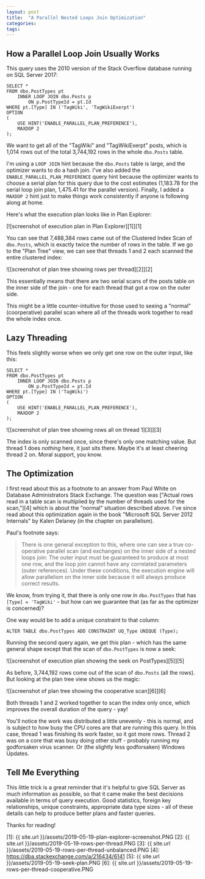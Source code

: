 ```yaml
---
layout: post
title:  "A Parallel Nested Loops Join Optimization"
categories: 
tags: 
---
```


## How a Parallel Loop Join Usually Works

This query uses the 2010 version of the Stack Overflow database running on SQL Server 2017:

    SELECT * 
    FROM dbo.PostTypes pt
        INNER LOOP JOIN dbo.Posts p
            ON p.PostTypeId = pt.Id
    WHERE pt.[Type] IN ('TagWiki', 'TagWikiExerpt')
    OPTION 
    (
        USE HINT('ENABLE_PARALLEL_PLAN_PREFERENCE'), 
        MAXDOP 2
    );

We want to get all of the "TagWiki" and "TagWikiExerpt" posts, which is 1,014 rows out of the total 3,744,192 rows in the whole `dbo.Posts` table.

I'm using a `LOOP JOIN` hint because the `dbo.Posts` table is large, and the optimizer wants to do a hash join.  I've also added the `ENABLE_PARALLEL_PLAN_PREFERENCE` query hint because the optimizer wants to choose a serial plan for this query due to the cost estimates (1,183.78 for the serial loop join plan, 1,475.41 for the parallel version).  Finally, I added a `MAXDOP 2` hint just to make things work consistently if anyone is following along at home.

Here's what the execution plan looks like in Plan Explorer:

[![screenshot of execution plan in Plan Explorer][1]][1]

You can see that 7,488,384 rows came out of the Clustered Index Scan of `dbo.Posts`, which is exactly twice the number of rows in the table.  If we go to the "Plan Tree" view, we can see that threads 1 and 2 each scanned the entire clustered index:

![[screenshot of plan tree showing rows per thread][2]][2]

This essentially means that there are two serial scans of the posts table on the inner side of the join - one for each thread that got a row on the outer side.

This might be a little counter-intuitive for those used to seeing a "normal" (coorperative) parallel scan where all of the threads work together to read the whole index once.

## Lazy Threading

This feels slightly worse when we only get one row on the outer input, like this:

    SELECT * 
    FROM dbo.PostTypes pt
        INNER LOOP JOIN dbo.Posts p
            ON p.PostTypeId = pt.Id
    WHERE pt.[Type] IN ('TagWiki')
    OPTION 
    (
        USE HINT('ENABLE_PARALLEL_PLAN_PREFERENCE'), 
        MAXDOP 2
    );

![[screenshot of plan tree showing rows all on thread 1][3]][3]

The index is only scanned once, since there's only one matching value.  But thread 1 does *nothing* here, it just sits there.  Maybe it's at least cheering thread 2 on.  Moral support, you know.

## The Optimization

I first read about this as a footnote to an answer from Paul White on Database Administrators Stack Exchange.  The question was ["Actual rows read in a table scan is multiplied by the number of threads used for the scan,"][4] which is about the "normal" situation described above.  I've since read about this optimization again in the book "Microsoft SQL Server 2012 Internals" by Kalen Delaney (in the chapter on parallelism).

Paul's footnote says:

> There is one general exception to this, where one can see a true co-operative parallel scan (and exchanges) on the inner side of a nested loops join: The outer input must be guaranteed to produce at most one row, and the loop join cannot have any correlated parameters (outer references). Under these conditions, the execution engine will allow parallelism on the inner side because it will always produce correct results.

We know, from trying it, that there is only one row in `dbo.PostTypes` that has `[Type] = 'TagWiki'` - but how can we guarantee that (as far as the optimizer is concerned)?

One way would be to add a unique constraint to that column:

    ALTER TABLE dbo.PostTypes ADD CONSTRAINT UQ_Type UNIQUE (Type);

Running the second query again, we get this plan - which has the same general shape except that the scan of `dbo.PostTypes` is now a seek:

![[screenshot of execution plan showing the seek on PostTypes][5]][5]

As before, 3,744,192 rows come out of the scan of `dbo.Posts` (all the rows).  But looking at the plan tree view shows us the magic:

![[screenshot of plan tree showing the cooperative scan][6]][6]

Both threads 1 and 2 worked together to scan the index only once, which improves the overall duration of the query - yay!

You'll notice the work was distributed a little unevenly - this is normal, and is subject to how busy the CPU cores are that are running this query.  In this case, thread 1 was finishing its work faster, so it got more rows.  Thread 2 was on a core that was busy doing other stuff - probably running my godforsaken virus scanner.  Or (the slightly less godforsaken) Windows Updates.

## Tell Me Everything

This little trick is a great reminder that it's helpful to give SQL Server as much information as possible, so that it came make the best decisions available in terms of query execution.  Good statistics, foreign key relationships, unique constraints, appropriate data type sizes - all of these details can help to produce better plans and faster queries.

Thanks for reading!

[1]: {{ site.url }}/assets/2019-05-19-plan-explorer-screenshot.PNG
[2]: {{ site.url }}/assets/2019-05-19-rows-per-thread.PNG
[3]: {{ site.url }}/assets/2019-05-19-rows-per-thread-unbalanced.PNG
[4]: https://dba.stackexchange.com/a/216434/6141
[5]: {{ site.url }}/assets/2019-05-19-seek-plan.PNG
[6]: {{ site.url }}/assets/2019-05-19-rows-per-thread-cooperative.PNG